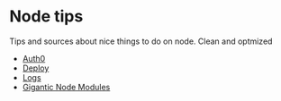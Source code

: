 # Node tips

Tips and sources about nice things to do on node. Clean and optmized

- [Auth0](./auth0.md)
- [Deploy](./deploy.md)
- [Logs](./logs.md)
- [Gigantic Node Modules](./gigantic-node-modules.md)